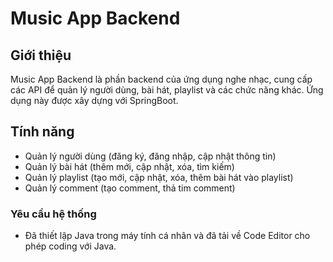 # Music App Backend

## Giới thiệu

Music App Backend là phần backend của ứng dụng nghe nhạc, cung cấp các API để quản lý người dùng, bài hát, playlist và các chức năng khác. Ứng dụng này được xây dựng với SpringBoot.

## Tính năng

- Quản lý người dùng (đăng ký, đăng nhập, cập nhật thông tin)
- Quản lý bài hát (thêm mới, cập nhật, xóa, tìm kiếm)
- Quản lý playlist (tạo mới, cập nhật, xóa, thêm bài hát vào playlist)
- Quản lý comment (tạo comment, thả tim comment)

### Yêu cầu hệ thống

- Đã thiết lập Java trong máy tính cá nhân và đã tải về Code Editor cho phép coding với Java.
